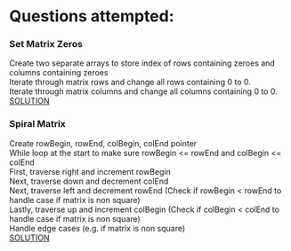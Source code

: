 # Questions attempted:

### Set Matrix Zeros
Create two separate arrays to store index of rows containing zeroes and columns containing zeroes <br />
Iterate through matrix rows and change all rows containing 0 to 0. <br />
Iterate through matrix columns and change all columns containing 0 to 0. <br />
[SOLUTION](https://www.youtube.com/watch?v=T41rL0L3Pnw)

### Spiral Matrix
Create rowBegin, rowEnd, colBegin, colEnd pointer <br />
While loop at the start to make sure rowBegin <= rowEnd and colBegin <= colEnd <br />
First, traverse right and increment rowBegin <br />
Next, traverse down and decrement colEnd<br />
Next, traverse left and decrement rowEnd (Check if rowBegin < rowEnd to handle case if matrix is non square) <br />
Lastly, traverse up and increment colBegin (Check if colBegin < colEnd to handle case if matrix is non square)<br />
Handle edge cases (e.g. if matrix is non square) <br />
[SOLUTION](https://www.youtube.com/watch?v=BJnMZNwUk1M)
